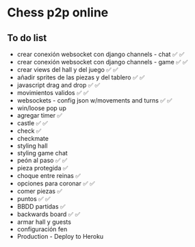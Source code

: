 # Chess p2p online

## To do list

* crear conexión websocket con django channels - chat :white_check_mark: :white_check_mark:
* crear conexión websocket con django channels - game :white_check_mark: :white_check_mark:
* crear views del hall y del juego :white_check_mark: :white_check_mark:
* añadir sprites de las piezas y del tablero :white_check_mark: :white_check_mark:
* javascript drag and drop :white_check_mark: :white_check_mark:
* movimientos validos :white_check_mark: :white_check_mark:
* websockets - config json w/movements and turns :white_check_mark: :white_check_mark:
* win/loose pop up 
* agregar timer :white_check_mark:
* castle :white_check_mark: :white_check_mark:
* check :white_check_mark:
* checkmate
* styling hall
* styling game chat
* peón al paso :white_check_mark: :white_check_mark:
* pieza protegida :white_check_mark:
* choque entre reinas :white_check_mark:
* opciones para coronar :white_check_mark: :white_check_mark:
* comer piezas :white_check_mark:
* puntos :white_check_mark: :white_check_mark:
* BBDD partidas :white_check_mark: 
* backwards board :white_check_mark: :white_check_mark:
* armar hall y guests
* configuración fen 
* Production - Deploy to Heroku